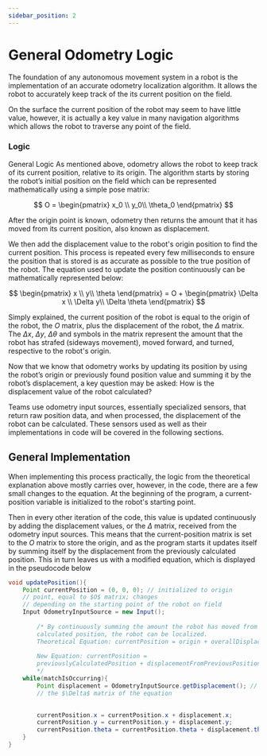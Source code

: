 ```yaml
---
sidebar_position: 2
---
```

# General Odometry Logic

The foundation of any autonomous movement system in a robot is the implementation of an accurate odometry localization algorithm. It allows the robot to accurately keep track of the its current position on the field. 

On the surface the current position of the robot may seem to have little value, however, it is actually a key value in many navigation algorithms which allows the robot to traverse any point of the field.

### Logic

General Logic As mentioned above, odometry allows the robot to keep track of its current position, relative to its origin. The algorithm starts by storing the robot’s initial position on the field which can be represented mathematically using a simple pose matrix:

$$
O = \begin{pmatrix}
x_0 \\
y_0\\
\theta_0
\end{pmatrix}
$$

After the origin point is known, odometry then returns the amount that it has moved from its current position, also known as displacement. 

We then add the displacement value to the robot's origin position to find the current position. This process is repeated every few milliseconds to ensure the position that is stored is as accurate as possible to the true position of the robot. The equation used to update the position continuously can be mathematically represented below:

$$
\begin{pmatrix}
x \\
y\\
\theta
\end{pmatrix}
 = O +
\begin{pmatrix}
\Delta x \\
\Delta y\\
\Delta \theta
\end{pmatrix}
$$

Simply explained, the current position of the robot is equal to the origin of the robot, the $O$ matrix, plus the displacement of the robot, the $\Delta$ matrix.  The $\Delta x$, $\Delta y$, $\Delta \theta$ and  symbols in the matrix represent the amount that the robot has strafed (sideways movement), moved forward, and turned, respective to the robot's origin.

Now that we know that odometry works by updating its position by using the robot’s origin or previously found position value and summing it by the robot’s displacement, a key question may be asked: How is the displacement value of the robot calculated?

Teams use odometry input sources, essentially specialized sensors, that return raw position data, and when processed, the displacement of the robot can be calculated. These sensors used as well as their implementations in code will be covered in the following sections.

## General Implementation
When implementing this process practically, the logic from the theoretical explanation above mostly carries over, however, in the code, there are a few small changes to the equation. At the beginning of the program, a current-position variable is initialized to the robot's starting point.

Then in every other iteration of the code, this value is updated continuously by adding the displacement values, or the $\Delta$ matrix, received from the odometry input sources. This means that the current-position matrix is set to the $O$ matrix to store the origin, and as the program starts it updates itself by summing itself by the displacement from the previously calculated position. This in turn leaves us with a modified equation, which is displayed in the pseudocode below

```java 
void updatePosition(){
    Point currentPosition = (0, 0, 0); // initialized to origin 
    // point, equal to $O$ matrix; changes
    // depending on the starting point of the robot on field
    Input OdometryInputSource = new Input();
    
        /* By continuously summing the amount the robot has moved from the previously 
        calculated position, the robot can be localized.
        Theoretical Equation: currentPosition = origin + overallDisplacement
        
        New Equation: currentPosition = 
        previouslyCalculatedPosition + displacementFromPreviousPosition
        */
    while(matchIsOccurring){
        Point displacement = OdometryInputSource.getDisplacement(); // receives
        // the $\Delta$ matrix of the equation
        

        currentPosition.x = currentPosition.x + displacement.x;
        currentPosition.y = currentPosition.y + displacement.y;
        currentPosition.theta = currentPosition.theta + displacement.theta;
    }
}
```